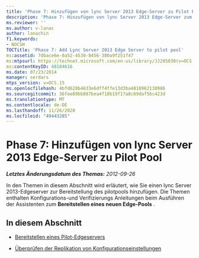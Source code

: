 ```yaml
---
title: 'Phase 7: Hinzufügen von lync Server 2013 Edge-Server zu Pilot Pool'
description: 'Phase 7: Hinzufügen von lync Server 2013 Edge-Server zum Pilot Pool'
ms.reviewer: ''
ms.author: v-lanac
author: lanachin
f1.keywords:
- NOCSH
TOCTitle: 'Phase 7: Add Lync Server 2013 Edge Server to pilot pool'
ms:assetid: 7dbace6e-0a52-4530-8456-380a9f251f47
ms:mtpsurl: https://technet.microsoft.com/en-us/library/JJ205030(v=OCS.15)
ms:contentKeyID: 48184616
ms.date: 07/23/2014
manager: serdars
mtps_version: v=OCS.15
ms.openlocfilehash: 4bfd628b4633e6dff4ffe13d3ba4818962138986
ms.sourcegitcommit: 36fee89bb887bea4f18b19f17a8c69daf5bc423d
ms.translationtype: MT
ms.contentlocale: de-DE
ms.lasthandoff: 11/26/2020
ms.locfileid: "49443285"
---
```

# <a name="phase-7-add-lync-server-2013-edge-server-to-pilot-pool"></a>Phase 7: Hinzufügen von lync Server 2013 Edge-Server zu Pilot Pool

<div data-xmlns="http://www.w3.org/1999/xhtml">

<div class="topic" data-xmlns="http://www.w3.org/1999/xhtml" data-msxsl="urn:schemas-microsoft-com:xslt" data-cs="https://msdn.microsoft.com/">

<div data-asp="https://msdn2.microsoft.com/asp">



</div>

<div id="mainSection">

<div id="mainBody">

<span> </span>

_**Letztes Änderungsdatum des Themas:** 2012-09-26_

In den Themen in diesem Abschnitt wird erläutert, wie Sie einen lync Server 2013-Edgeserver zur Bereitstellung des pilotpools hinzufügen. Die Themen enthalten Konfigurations-und Verifizierungs Anleitungen beim Ausführen der Assistenten zum **Bereitstellen eines neuen Edge-Pools** .

<div>

## <a name="in-this-section"></a>In diesem Abschnitt

  - [Bereitstellen eines Pilot-Edgeservers](deploy-pilot-edge-server.md)

  - [Überprüfen der Replikation von Konfigurationseinstellungen](validate-replication-of-configuration-settings.md)

</div>

</div>

<span> </span>

</div>

</div>

</div>

